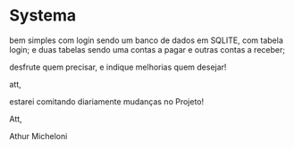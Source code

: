 # Systema
bem simples com login 
sendo um banco de dados em SQLITE, com tabela login;
e duas tabelas sendo uma contas a pagar e outras contas a receber;

desfrute quem precisar, e indique melhorias quem desejar!

att, 

estarei comitando diariamente mudanças no Projeto!

Att, 

Athur Micheloni
